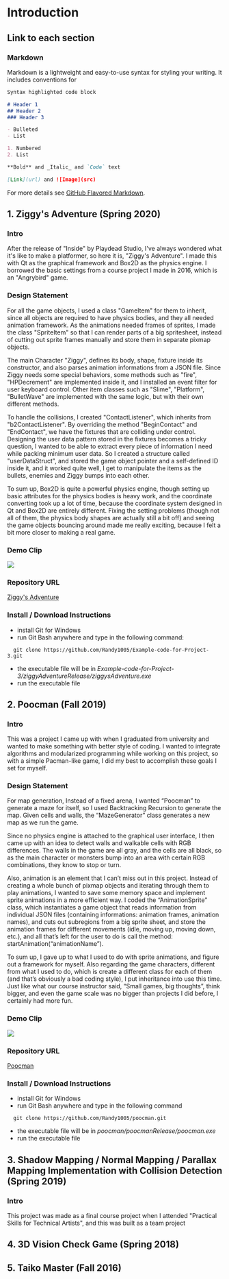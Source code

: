 # Introduction

## Link to each section


### Markdown

Markdown is a lightweight and easy-to-use syntax for styling your writing. It includes conventions for

```markdown
Syntax highlighted code block

# Header 1
## Header 2
### Header 3

- Bulleted
- List

1. Numbered
2. List

**Bold** and _Italic_ and `Code` text

[Link](url) and ![Image](src)
```

For more details see [GitHub Flavored Markdown](https://guides.github.com/features/mastering-markdown/).

## 1. Ziggy's Adventure (Spring 2020)
### Intro
After the release of "Inside" by Playdead Studio, I've always wondered what it's like to make a platformer, so here it is, "Ziggy's Adventure". I made this with Qt as the graphical framework and Box2D as the physics engine. I borrowed the basic settings from a course project I made in 2016, which is an "Angrybird" game.

### Design Statement
For all the game objects, I used a class "GameItem" for them to inherit, since all objects are required to have physics bodies, and they all needed animation framework. As the animations needed frames of sprites, I made the class "SpriteItem" so that I can render parts of a big spritesheet, instead of cutting out sprite frames manually and store them in separate pixmap objects.

The main Character "Ziggy", defines its body, shape, fixture inside its constructor, and also parses animation informations from a JSON file. Since Ziggy needs some special behaviors, some methods such as "fire", "HPDecrement" are implemented inside it, and I installed an event filter for user keyboard control. Other item classes such as "Slime", "Platform", "BulletWave" are implemented with the same logic, but with their own different methods.

To handle the collisions, I created "ContactListener", which inherits from "b2ContactListener". By overriding the method "BeginContact" and "EndContact", we have the fixtures that are colliding under control. Designing the user data pattern stored in the fixtures becomes a tricky question, I wanted to be able to extract every piece of information I need while packing minimum user data. So I created a structure called "userDataStruct", and stored the game object pointer and a self-defined ID inside it, and it worked quite well, I get to manipulate the items as the bullets, enemies and Ziggy bumps into each other.

To sum up, Box2D is quite a powerful physics engine, though setting up basic attributes for the physics bodies is heavy work, and the coordinate converting took up a lot of time, because the coordinate system designed in Qt and Box2D are entirely different. Fixing the setting problems (though not all of them, the physics body shapes are actually still a bit off) and seeing the game objects bouncing around made me really exciting, because I felt a bit more closer to making a real game.

### Demo Clip
[![](http://img.youtube.com/vi/OWG2oOFKxKE/0.jpg)](http://www.youtube.com/watch?v=OWG2oOFKxKE "Ziggy's Adventure")

### Repository URL
[Ziggy's Adventure](https://github.com/Randy1005/Example-code-for-Project-3)

### Install / Download Instructions
- install Git for Windows
- run Git Bash anywhere and type in the following command:
```
  git clone https://github.com/Randy1005/Example-code-for-Project-3.git
```
- the executable file will be in *Example-code-for-Project-3/ziggyAdventureRelease/ziggysAdventure.exe*
- run the executable file

## 2. Poocman (Fall 2019)
### Intro
This was a project I came up with when I graduated from university and wanted to make something with better style of coding. I wanted to integrate algorithms and modularized programming while working on this project, so with a simple Pacman-like game, I did my best to accomplish these goals I set for myself.

### Design Statement
For map generation, Instead of a fixed arena, I wanted “Poocman” to generate a maze for itself, so I used Backtracking Recursion to generate the map. Given cells and walls, the “MazeGenerator” class generates a new map as we run the game.

Since no physics engine is attached to the graphical user interface, I then came up with an idea to detect walls and walkable cells with RGB differences. The walls in the game are all gray, and the cells are all black, so as the main character or monsters bump into an area with certain RGB combinations, they know to stop or turn.

Also, animation is an element that I can’t miss out in this project. Instead of creating a whole bunch of pixmap objects and iterating through them to play animations, I wanted to save some memory space and implement sprite animations in a more efficient way. I coded the “AnimationSprite” class, which instantiates a game object that reads information from individual JSON files (containing informations: animation frames, animation names), and cuts out subregions from a big sprite sheet, and store the animation frames for different movements (idle, moving up, moving down, etc.), and all that’s left for the user to do is call the method: startAnimation(“animationName”).

To sum up, I gave up to what I used to do with sprite animations, and figure out a framework for myself. Also regarding the game characters, different from what I used to do, which is create a different class for each of them (and that’s obviously a bad coding style), I put inheritance into use this time. Just like what our course instructor said, “Small games, big thoughts”, think bigger, and even the game scale was no bigger than projects I did before, I certainly had more fun.

### Demo Clip
[![](http://img.youtube.com/vi/Gor8nSBUJLY/0.jpg)](http://www.youtube.com/watch?v=Gor8nSBUJLY "Poocman")

### Repository URL
[Poocman](https://github.com/Randy1005/poocman)

### Install / Download Instructions
- install Git for Windows
- run Git Bash anywhere and type in the following command
```
  git clone https://github.com/Randy1005/poocman.git
```
- the executable file will be in *poocman/poocmanRelease/poocman.exe*
- run the executable file


## 3. Shadow Mapping / Normal Mapping / Parallax Mapping Implementation with Collision Detection (Spring 2019)
### Intro
This project was made as a final course project when I attended "Practical Skills for Technical Artists", and this was built as a team project


## 4. 3D Vision Check Game (Spring 2018)

## 5. Taiko Master (Fall 2016) 
